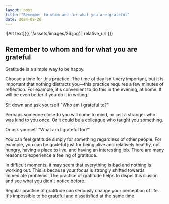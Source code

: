 ```yaml
---
layout: post
title: "Remember to whom and for what you are grateful"
date: 2024-08-26
---
```


![Alt text]({{ '/assets/images/26.jpg' | relative_url }})

## Remember to whom and for what you are grateful

Gratitude is a simple way to be happy.

Choose a time for this practice. The time of day isn't very important, but it is important that nothing distracts you—this practice requires a few minutes of reflection. For example, it's convenient to do this in the evening, at home. It will be even better if you do it in writing.

Sit down and ask yourself "Who am I grateful to?"

Perhaps someone close to you will come to mind, or just a stranger who was kind to you once. Or it could be a colleague who taught you something.

Or ask yourself "What am I grateful for?"

You can feel gratitude simply for something regardless of other people. For example, you can be grateful just for being alive and relatively healthy, not hungry, having a place to live, and having an interesting job. There are many reasons to experience a feeling of gratitude.

In difficult moments, it may seem that everything is bad and nothing is working out. This is because your focus is strongly shifted towards immediate problems. The practice of gratitude helps to dispel this illusion and see what you didn't notice before.

Regular practice of gratitude can seriously change your perception of life. It's impossible to be grateful and dissatisfied at the same time.